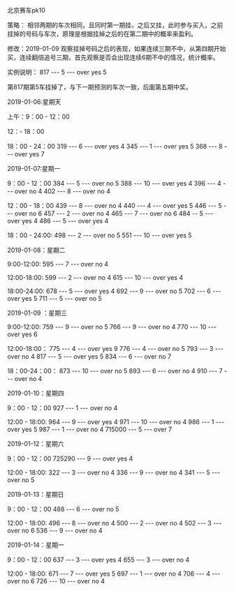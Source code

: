 北京赛车pk10

策略：
相邻两期的车次相同，且同时第一期挂，之后又挂，此时参与买入，之前挂掉的号码与车次，原理是根据挂掉之后的在第二期中的概率来盈利。

修改：2019-01-09
观察挂掉号码之后的表现，如果连续三期不中，从第四期开始买，连续翻倍追号三期，首先观察是否会出现连续6期不中的情况，统计概率。

实例说明：
817 --- 5 --- over yes 5

第817期第5车挂掉了，与下一期预测的车次一致，后面第五期中奖。


2019-01-06:星期天

上午：9：00 - 12：00

12：- 18：00

18：00 - 24：00
319 --- 6 --- over yes 4
345 --- 1 --- over yes 5
368 --- 8 --- over yes 7

2019-01-07:星期一

9：00 - 12：00
384 --- 5 --- over no 5
388 --- 10 --- over yes 4
396 --- 4 --- over no 4
402 --- 8 --- over no 4

12：00 - 18：00
439 --- 8 --- over no 4
440 --- 4 --- over yes 5
446 --- 5 --- over no 6
457 --- 2 --- over no 4
465 --- 7 --- over no 6
484 -- 5 --- over yes 4
486 --- 5 --- over yes 4

18：00 - 24:00:
498 --- 2 --- over no 5
551 --- 10 --- over yes 5

2019-01-08：星期二

9:00-12:00:
595 --- 7 --- over no 4

12:00-18:00:
599 --- 2 --- over no 4
615 --- 10 --- over yes 4

18:00-24:00:
678 --- 5 --- over yes 4
692 --- 9 --- over no 5
702 --- 6 --- over yes 5
711 --- 5 --- over no 5

2019-01-09 ：星期三

9:00-12:00:
759 --- 9 --- over no 5
766 --- 9 --- over no 4
770 --- 10 --- over yes 6

12:00-18:00：
775 --- 4 --- over yes 9
776 --- 4 --- over no 5
793 --- 3 --- over no 4
817 --- 5 --- over yes 5
834 --- 6 --- over no 7

18：00-24：00：
873 --- 10 --- over no 5
893 --- 6 --- over no 4
910 --- 7 --- over no 4

2019-01-10：星期四

9：00 - 12：00
927 --- 1 --- over no 4

12:00 - 18:00:
964 --- 9 --- over yes 4
971 --- 10 --- over no 4
986 --- 1 --- over yes 5
987 --- 1 --- over no 4
715000 --- 5 --- over 7

2019-01-12：星期六

9：00 - 12：00
725290 --- 9 --- over yes 4


12:00 - 18:00:
322 --- 3 --- over no 4
336 --- 9 --- over no 4
341 --- 5 --- over no 5


2019-01-13：星期日

9：00 - 12：00
488 --- 6 --- over no 5

12:00 - 18:00:
496 --- 8 --- over no 4
500 --- 2 --- over no 4
502 --- 3 --- over no 6
536 --- 9 --- over no 4


2019-01-14：星期一

9：00 - 12：00
637 --- 3 --- over yes 4
655 --- 3 --- over no 4

12:00 - 18:00:
671 --- 7 --- over yes 5
697 --- 1 --- over no 4
706 --- 4 --- over no 6
726 --- 10 --- over no 4



